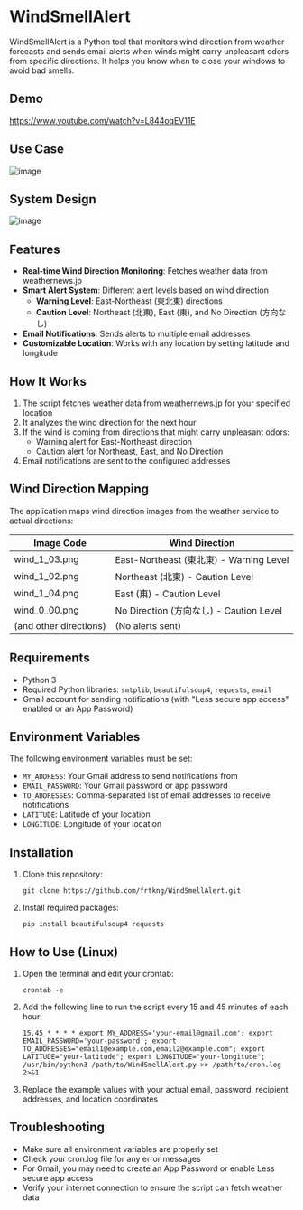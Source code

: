 # WindSmellAlert

WindSmellAlert is a Python tool that monitors wind direction from weather forecasts and sends email alerts when winds might carry unpleasant odors from specific directions. It helps you know when to close your windows to avoid bad smells.

## Demo

https://www.youtube.com/watch?v=L844oqEV11E

## Use Case
![image](https://github.com/frtkng/WindSmellAlert/assets/35648235/eaa7da50-7db2-49b0-b6f0-8ddaf6cb745b)

## System Design
![image](https://github.com/frtkng/WindSmellAlert/assets/35648235/bbe44fc9-c2ac-4277-8ffc-4a04396a3b67)

## Features

- **Real-time Wind Direction Monitoring**: Fetches weather data from weathernews.jp
- **Smart Alert System**: Different alert levels based on wind direction
  - **Warning Level**: East-Northeast (東北東) directions
  - **Caution Level**: Northeast (北東), East (東), and No Direction (方向なし)
- **Email Notifications**: Sends alerts to multiple email addresses
- **Customizable Location**: Works with any location by setting latitude and longitude

## How It Works

1. The script fetches weather data from weathernews.jp for your specified location
2. It analyzes the wind direction for the next hour
3. If the wind is coming from directions that might carry unpleasant odors:
   - Warning alert for East-Northeast direction
   - Caution alert for Northeast, East, and No Direction
4. Email notifications are sent to the configured addresses

## Wind Direction Mapping

The application maps wind direction images from the weather service to actual directions:

| Image Code | Wind Direction |
|------------|---------------|
| wind_1_03.png | East-Northeast (東北東) - Warning Level |
| wind_1_02.png | Northeast (北東) - Caution Level |
| wind_1_04.png | East (東) - Caution Level |
| wind_0_00.png | No Direction (方向なし) - Caution Level |
| (and other directions) | (No alerts sent) |

## Requirements

- Python 3
- Required Python libraries: `smtplib`, `beautifulsoup4`, `requests`, `email`
- Gmail account for sending notifications (with "Less secure app access" enabled or an App Password)

## Environment Variables

The following environment variables must be set:

- `MY_ADDRESS`: Your Gmail address to send notifications from
- `EMAIL_PASSWORD`: Your Gmail password or app password
- `TO_ADDRESSES`: Comma-separated list of email addresses to receive notifications
- `LATITUDE`: Latitude of your location
- `LONGITUDE`: Longitude of your location

## Installation

1. Clone this repository:
   ```
   git clone https://github.com/frtkng/WindSmellAlert.git
   ```

2. Install required packages:
   ```
   pip install beautifulsoup4 requests
   ```

## How to Use (Linux)

1. Open the terminal and edit your crontab:
   ```
   crontab -e
   ```

2. Add the following line to run the script every 15 and 45 minutes of each hour:
   ```
   15,45 * * * * export MY_ADDRESS='your-email@gmail.com'; export EMAIL_PASSWORD='your-password'; export TO_ADDRESSES="email1@example.com,email2@example.com"; export LATITUDE="your-latitude"; export LONGITUDE="your-longitude"; /usr/bin/python3 /path/to/WindSmellAlert.py >> /path/to/cron.log 2>&1
   ```
   
3. Replace the example values with your actual email, password, recipient addresses, and location coordinates

## Troubleshooting

- Make sure all environment variables are properly set
- Check your cron.log file for any error messages
- For Gmail, you may need to create an App Password or enable Less secure app access
- Verify your internet connection to ensure the script can fetch weather data

